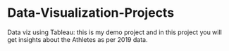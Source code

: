 # Data-Visualization-Projects
Data viz using Tableau: 
this is my demo project and in this project you will get insights about the Athletes as per 2019 data.
